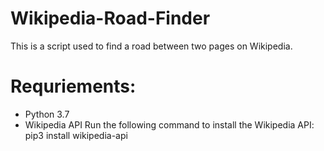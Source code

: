 # Wikipedia-Road-Finder
This is a script used to find a road between two pages on Wikipedia.

# Requriements: 
* Python 3.7
* Wikipedia API
Run the following command to install the Wikipedia API:
   pip3 install wikipedia-api
